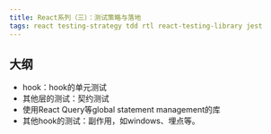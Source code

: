 ```yaml
---
title: React系列（三）：测试策略与落地
tags: react testing-strategy tdd rtl react-testing-library jest
---
```


## 大纲

* hook：hook的单元测试
* 其他层的测试：契约测试
* 使用React Query等global statement management的库
* 其他hook的测试：副作用，如windows、埋点等。
